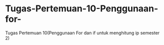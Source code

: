# Tugas-Pertemuan-10-Penggunaan-for-
Tugas Pertemuan 10(Penggunaan For dan if untuk menghitung ip semester 2)
